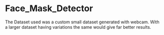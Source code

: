 # Face_Mask_Detector
The Dataset used was a custom small dataset generated with webcam.
With a larger dataset having variations the same would give far better results.
